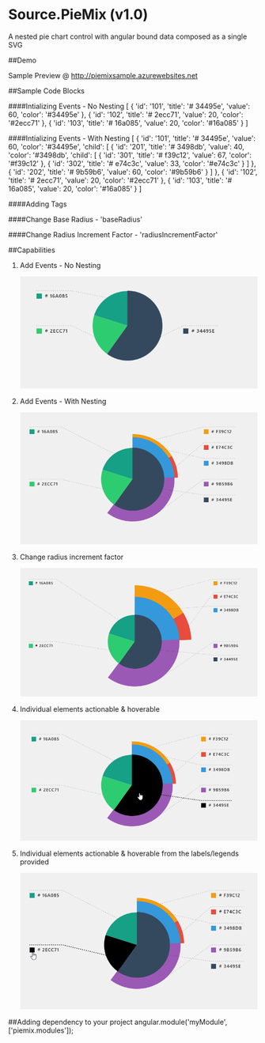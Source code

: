 # Source.PieMix (v1.0)

A nested pie chart control with angular bound data composed as a single SVG

##Demo

Sample Preview @ <a href="http://piemixsample.azurewebsites.net/">http://piemixsample.azurewebsites.net</a>

##Sample Code Blocks

####Intializing Events - No Nesting
    [
        { 'id': '101', 'title': '# 34495e', 'value': 60, 'color': '#34495e' },
        { 'id': '102', 'title': '# 2ecc71', 'value': 20, 'color': '#2ecc71' },
        { 'id': '103', 'title': '# 16a085', 'value': 20, 'color': '#16a085' }
    ]

####Intializing Events - With Nesting
    [
        {
            'id': '101', 'title': '# 34495e', 'value': 60, 'color': '#34495e', 'child': [
                {
                    'id': '201', 'title': '# 3498db', 'value': 40, 'color': '#3498db', 'child': [
                        { 'id': '301', 'title': '# f39c12', 'value': 67, 'color': '#f39c12' },
                        { 'id': '302', 'title': '# e74c3c', 'value': 33, 'color': '#e74c3c' }
                    ]
                },
                { 'id': '202', 'title': '# 9b59b6', 'value': 60, 'color': '#9b59b6' }
            ]
        },
        { 'id': '102', 'title': '# 2ecc71', 'value': 20, 'color': '#2ecc71' },
        { 'id': '103', 'title': '# 16a085', 'value': 20, 'color': '#16a085' }
    ]

####Adding Tags
    <pie-mix slices="sample.pieDataSample"></pie-mix>

####Change Base Radius - 'baseRadius'
    <pie-mix slices="sample.pieDataSample" base-radius="sample.baseRadius"></pie-mix>

####Change Radius Increment Factor - 'radiusIncrementFactor'
    <pie-mix slices="sample.pieDataSample" radius-increment-factor="sample.radiusIncrementFactor"></pie-mix>

##Capabilities

1.  Add Events - No Nesting

    <img src="Source.PieMix\Source.PieMix\images\4.png " />

2.  Add Events - With Nesting 

    <img src="Source.PieMix\Source.PieMix\images\1.PNG " />

3.  Change radius increment factor

    <img src="Source.PieMix\Source.PieMix\images\5.png " />

4.  Individual elements actionable & hoverable

    <img src="Source.PieMix\Source.PieMix\images\2.png " />

4.  Individual elements actionable & hoverable from the labels/legends provided

    <img src="Source.PieMix\Source.PieMix\images\3.png " />

##Adding dependency to your project
    angular.module('myModule', ['piemix.modules']);





